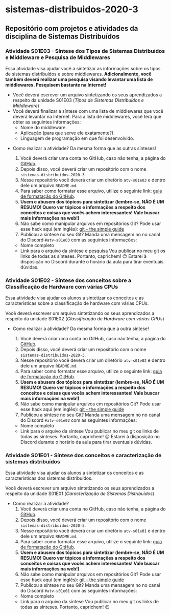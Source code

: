 # sistemas-distribuidos-2020-3

## Repositório com projetos e atividades da disciplina de Sistemas Distribuídos

### Atividade S01E03 - Síntese dos Tipos de Sistemas Distribuídos e Middleware e Pesquisa de Middlewares

Essa atividade visa ajudar você a sintetizar as informações sobre os tipos de sistemas distribuídos e sobre middlewares. **Adicionalmente, você também deverá realizar uma pesquisa visando levantar uma lista de middlewares. Pesquisem bastante na Internet!**

* Você deverá escrever um arquivo sintetizando os seus aprendizados a respeito da unidade S01E03 (*Tipos de Sistemas Distribuídos e Middleware*)
* Você deverá finalizar a síntese com uma lista de middlewares que você deverá levantar na Internet. Para a lista de middlewares, você terá que obter as seguintes informações:
  - Nome do middleware.
  - Aplicação (para que serve ele exatamente?).
  - Linguagem de programação em que foi desenvolvido.

- Como realizar a atividade?
  Da mesma forma que as outras sínteses!
  
  1. Você deverá criar uma conta no GitHub, caso não tenha, a página do [GitHub](https://github.com/).
  2. Depois disso, você deverá criar um repositório com o nome `sistemas-distribuidos-2020-3`.
  3. Nesse repositório você deverá criar um diretório `atv-s01e03` e dentro dele um arquivo `README.md`.
  4. Para saber como formatar esse arquivo, utilize o seguinte link: [guia de formatação do GitHub](https://help.github.com/pt/github/writing-on-github/basic-writing-and-formatting-syntax).
  5. **Usem e abusem dos tópicos para sintetizar (lembre-se, NÃO É UM RESUMO! Quero ver tópicos e informações a respeito dos conceitos e coisas que vocês achem interessantes! Vale buscar mais informações na web!)**
  6. Não sabe como manipular arquivos em repositórios Git? Pode usar esse hack aqui (em inglês): [git - the simple guide](https://rogerdudler.github.io/git-guide/)
  7. Publicou a síntese no seu Git? Manda uma mensagem no no canal do Discord `#atv-s01e03` com as seguintes informações:
    - Nome completo
    - Link para o arquivo da síntese e pesquisa
  Vou publicar no meu git os links de todas as sínteses. Portanto, caprichem! 😉
  Estarei à disposição no Discord durante o horário da aula para tirar eventuais dúvidas.

### Atividade S01E02 - Síntese dos conceitos sobre a Classificação de Hardware com várias CPUs

Essa atividade visa ajudar os alunos a sintetizar os conceitos e as características sobre a classificação de hardware com várias CPUs.

Você deverá escrever um arquivo sintetizando os seus aprendizados a respeito da unidade S01E02 (*Classificação de Hardware com várias CPUs*)

- Como realizar a atividade?
  Da mesma forma que a outra síntese!
  
  1. Você deverá criar uma conta no GitHub, caso não tenha, a página do [GitHub](https://github.com/).
  2. Depois disso, você deverá criar um repositório com o nome `sistemas-distribuidos-2020-3`.
  3. Nesse repositório você deverá criar um diretório `atv-s01e02` e dentro dele um arquivo `README.md`.
  4. Para saber como formatar esse arquivo, utilize o seguinte link: [guia de formatação do GitHub](https://help.github.com/pt/github/writing-on-github/basic-writing-and-formatting-syntax).
  5. **Usem e abusem dos tópicos para sintetizar (lembre-se, NÃO É UM RESUMO! Quero ver tópicos e informações a respeito dos conceitos e coisas que vocês achem interessantes! Vale buscar mais informações na web!)**
  6. Não sabe como manipular arquivos em repositórios Git? Pode usar esse hack aqui (em inglês): [git - the simple guide](https://rogerdudler.github.io/git-guide/)
  7. Publicou a síntese no seu Git? Manda uma mensagem no no canal do Discord `#atv-s01e02` com as seguintes informações:
    - Nome completo
    - Link para o arquivo da síntese
  Vou publicar no meu git os links de todas as sínteses. Portanto, caprichem! 😉
  Estarei à disposição no Discord durante o horário da aula para tirar eventuais dúvidas.


### Atividade S01E01 - Síntese dos conceitos e caracterização de sistemas distribuídos

Essa atividade visa ajudar os alunos a sintetizar os conceitos e as características dos sistemas distribuídos.

Você deverá escrever um arquivo sintetizando os seus aprendizados a respeito da unidade S01E01 (*Caracterização de Sistemas Distribuídos*)

- Como realizar a atividade?
  1. Você deverá criar uma conta no GitHub, caso não tenha, a página do [GitHub](https://github.com/).
  2. Depois disso, você deverá criar um repositório com o nome `sistemas-distribuidos-2020-3`.
  3. Nesse repositório você deverá criar um diretório `atv-s01e01` e dentro dele um arquivo `README.md`.
  4. Para saber como formatar esse arquivo, utilize o seguinte link: [guia de formatação do GitHub](https://help.github.com/pt/github/writing-on-github/basic-writing-and-formatting-syntax).
  5. **Usem e abusem dos tópicos para sintetizar (lembre-se, NÃO É UM RESUMO! Quero ver tópicos e informações a respeito dos conceitos e coisas que vocês achem interessantes! Vale buscar mais informações na web!)**
  6. Não sabe como manipular arquivos em repositórios Git? Pode usar esse hack aqui (em inglês): [git - the simple guide](https://rogerdudler.github.io/git-guide/)
  7. Publicou a síntese no seu Git? Manda uma mensagem no no canal do Discord `#atv-s01e01` com as seguintes informações:
    - Nome completo
    - Link para o arquivo da síntese
  Vou publicar no meu git os links de todas as sínteses. Portanto, caprichem! 😉
